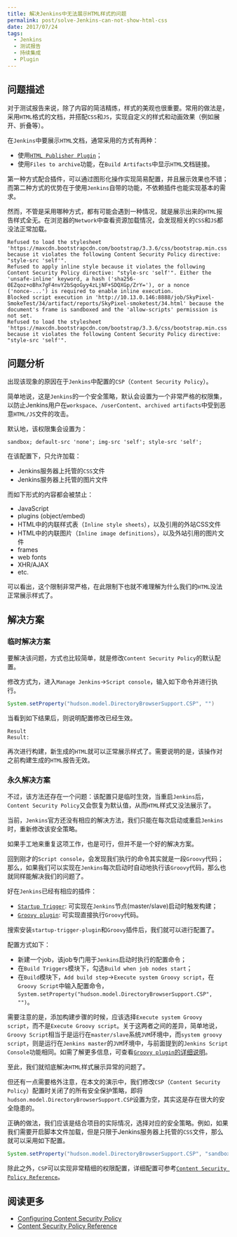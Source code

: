 ```yaml
---
title: 解决Jenkins中无法展示HTML样式的问题
permalink: post/solve-Jenkins-can-not-show-html-css
date: 2017/07/24
tags:
  - Jenkins
  - 测试报告
  - 持续集成
  - Plugin
---
```


## 问题描述

对于测试报告来说，除了内容的简洁精炼，样式的美观也很重要。常用的做法是，采用`HTML`格式的文档，并搭配`CSS`和`JS`，实现自定义的样式和动画效果（例如展开、折叠等）。

在`Jenkins`中要展示`HTML`文档，通常采用的方式有两种：

- 使用[`HTML Publisher Plugin`][HTML-Publisher-Plugin]；
- 使用`Files to archive`功能，在`Build Artifacts`中显示`HTML`文档链接。

第一种方式配合插件，可以通过图形化操作实现简易配置，并且展示效果也不错；而第二种方式的优势在于使用`Jenkins`自带的功能，不依赖插件也能实现基本的需求。

然而，不管是采用哪种方式，都有可能会遇到一种情况，就是展示出来的`HTML`报告样式全无。在浏览器的`Network`中查看资源加载情况，会发现相关的`CSS`和`JS`都没法正常加载。

```text
Refused to load the stylesheet 'https://maxcdn.bootstrapcdn.com/bootstrap/3.3.6/css/bootstrap.min.css' because it violates the following Content Security Policy directive: "style-src 'self'".
Refused to apply inline style because it violates the following Content Security Policy directive: "style-src 'self'". Either the 'unsafe-inline' keyword, a hash ('sha256-0EZqoz+oBhx7gF4nvY2bSqoGyy4zLjNF+SDQXGp/ZrY='), or a nonce ('nonce-...') is required to enable inline execution.
Blocked script execution in 'http://10.13.0.146:8888/job/SkyPixel-SmokeTest/34/artifact/reports/SkyPixel-smoketest/34.html' because the document's frame is sandboxed and the 'allow-scripts' permission is not set.
Refused to load the stylesheet 'https://maxcdn.bootstrapcdn.com/bootstrap/3.3.6/css/bootstrap.min.css' because it violates the following Content Security Policy directive: "style-src 'self'".
```

## 问题分析

出现该现象的原因在于`Jenkins`中配置的`CSP`（`Content Security Policy`）。

简单地说，这是`Jenkins`的一个安全策略，默认会设置为一个非常严格的权限集，以防止Jenkins用户在`workspace`、`/userContent`、`archived artifacts`中受到恶意`HTML/JS`文件的攻击。

默认地，该权限集会设置为：

```text
sandbox; default-src 'none'; img-src 'self'; style-src 'self';
```

在该配置下，只允许加载：

- Jenkins服务器上托管的`CSS`文件
- Jenkins服务器上托管的图片文件

而如下形式的内容都会被禁止：

- JavaScript
- plugins (object/embed)
- HTML中的内联样式表（`Inline style sheets`），以及引用的外站CSS文件
- HTML中的内联图片（`Inline image definitions`），以及外站引用的图片文件
- frames
- web fonts
- XHR/AJAX
- etc.

可以看出，这个限制非常严格，在此限制下也就不难理解为什么我们的`HTML`没法正常展示样式了。

## 解决方案

### 临时解决方案

要解决该问题，方式也比较简单，就是修改`Content Security Policy`的默认配置。

修改方式为，进入`Manage Jenkins`->`Script console`，输入如下命令并进行执行。

```groovy
System.setProperty("hudson.model.DirectoryBrowserSupport.CSP", "")
```

当看到如下结果后，则说明配置修改已经生效。

```text
Result
Result:
```

再次进行构建，新生成的`HTML`就可以正常展示样式了。需要说明的是，该操作对之前构建生成的`HTML`报告无效。

### 永久解决方案

不过，该方法还存在一个问题：该配置只是临时生效，当重启`Jenkins`后，`Content Security Policy`又会恢复为默认值，从而`HTML`样式又没法展示了。

当前，`Jenkins`官方还没有相应的解决方法，我们只能在每次启动或重启`Jenkins`时，重新修改该安全策略。

如果手工地来重复这项工作，也是可行，但并不是一个好的解决方案。

回到刚才的`Script console`，会发现我们执行的命令其实就是一段`Groovy`代码；那么，如果我们可以实现在`Jenkins`每次启动时自动地执行该`Groovy`代码，那么也就同样能解决我们的问题了。

好在`Jenkins`已经有相应的插件：

- [`Startup Trigger`][Startup Trigger]: 可实现在`Jenkins`节点(master/slave)启动时触发构建；
- [`Groovy plugin`][Groovy plugin]: 可实现直接执行`Groovy`代码。

搜索安装`startup-trigger-plugin`和`Groovy`插件后，我们就可以进行配置了。

配置方式如下：

- 新建一个job，该job专门用于`Jenkins`启动时执行的配置命令；
- 在`Build Triggers`模块下，勾选`Build when job nodes start`；
- 在`Build`模块下，`Add build step`->`Execute system Groovy script`，在`Groovy Script`中输入配置命令，`System.setProperty("hudson.model.DirectoryBrowserSupport.CSP", "")`。

需要注意的是，添加构建步骤的时候，应该选择`Execute system Groovy script`，而不是`Execute Groovy script`。关于这两者之间的差异，简单地说，`Groovy Script`相当于是运行在`master/slave`系统`JVM`环境中，而`system groovy script`，则是运行在`Jenkins master`的`JVM`环境中，与前面提到的`Jenkins Script Console`功能相同。如需了解更多信息，可查看[`Groovy plugin`的详细说明][Groovy plugin]。

至此，我们就彻底解决`HTML`样式展示异常的问题了。

但还有一点需要格外注意，在本文的演示中，我们修改`CSP`（`Content Security Policy`）配置时关闭了的所有安全保护策略，即将`hudson.model.DirectoryBrowserSupport.CSP`设置为空，其实这是存在很大的安全隐患的。

正确的做法，我们应该是结合项目的实际情况，选择对应的安全策略。例如，如果我们需要开启脚本文件加载，但是只限于Jenkins服务器上托管的`CSS`文件，那么就可以采用如下配置。

```groovy
System.setProperty("hudson.model.DirectoryBrowserSupport.CSP", "sandbox; style-src 'self';")
```

除此之外，`CSP`可以实现非常精细的权限配置，详细配置可参考[`Content Security Policy Reference`][CSP]。

## 阅读更多

- [Configuring Content Security Policy][Configuring Content Security Policy]
- [Content Security Policy Reference][CSP]

[HTML-Publisher-Plugin]: https://wiki.jenkins.io/display/JENKINS/HTML+Publisher+Plugin
[Startup Trigger]: https://wiki.jenkins.io/display/JENKINS/Startup+Trigger
[Groovy plugin]: https://wiki.jenkins.io/display/JENKINS/Groovy+plugin
[CSP]: https://content-security-policy.com/
[Configuring Content Security Policy]: https://wiki.jenkins.io/display/JENKINS/Configuring+Content+Security+Policy
